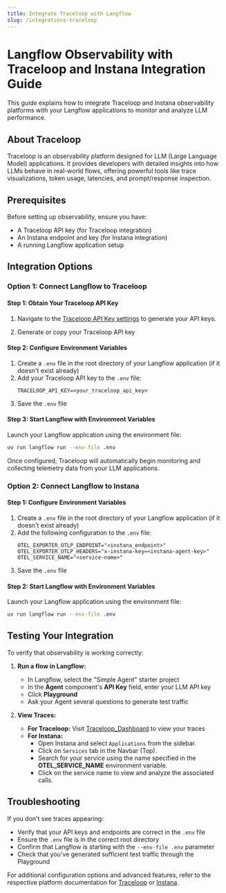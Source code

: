 ```yaml
---
title: Integrate Traceloop with Langflow
slug: /integrations-traceloop
---
```


# Langflow Observability with Traceloop and Instana Integration Guide

This guide explains how to integrate Traceloop and Instana observability platforms with your Langflow applications to monitor and analyze LLM performance.

## About Traceloop

Traceloop is an observability platform designed for LLM (Large Language Model) applications. It provides developers with detailed insights into how LLMs behave in real-world flows, offering powerful tools like trace visualizations, token usage, latencies, and prompt/response inspection.

## Prerequisites

Before setting up observability, ensure you have:
- A Traceloop API key (for Traceloop integration)
- An Instana endpoint and key (for Instana integration)
- A running Langflow application setup

## Integration Options

### Option 1: Connect Langflow to Traceloop

#### Step 1: Obtain Your Traceloop API Key
1. Navigate to the [Traceloop API Key settings](https://app.traceloop.com/settings/api-keys) to generate  your API keys.

2. Generate or copy your Traceloop API key

#### Step 2: Configure Environment Variables
1. Create a `.env` file in the root directory of your Langflow application (if it doesn't exist already)
2. Add your Traceloop API key to the `.env` file:
   ```
   TRACELOOP_API_KEY=<your_traceloop_api_key>
   ```
3. Save the `.env` file

#### Step 3: Start Langflow with Environment Variables
Launch your Langflow application using the environment file:
```bash
uv run langflow run --env-file .env
```

Once configured, Traceloop will automatically begin monitoring and collecting telemetry data from your LLM applications.

### Option 2: Connect Langflow to Instana

#### Step 1: Configure Environment Variables
1. Create a `.env` file in the root directory of your Langflow application (if it doesn't exist already)
2. Add the following configuration to the `.env` file:
   ```
   OTEL_EXPORTER_OTLP_ENDPOINT="<instana_endpoint>"
   OTEL_EXPORTER_OTLP_HEADERS="x-instana-key=<instana-agent-key>"
   OTEL_SERVICE_NAME="<service-name>"
   ```
3. Save the `.env` file

#### Step 2: Start Langflow with Environment Variables
Launch your Langflow application using the environment file:
```bash
uv run langflow run --env-file .env
```

## Testing Your Integration

To verify that observability is working correctly:

1. **Run a flow in Langflow:**
   - In Langflow, select the "Simple Agent" starter project
   - In the **Agent** component's **API Key** field, enter your LLM API key
   - Click **Playground**
   - Ask your Agent several questions to generate test traffic

2. **View Traces:**
   - **For Traceloop:** Visit [Traceloop_Dashboard](https://app.traceloop.com/?force=true) to view your traces
   - **For Instana:**
        - Open Instana and select `Applications` from the sidebar.
        - Click on `Services` tab in the Navbar (Top).
        - Search for your service using the name specified in the **OTEL_SERVICE_NAME** environment variable.
        - Click on the service name to view and analyze the associated calls.

## Troubleshooting

If you don't see traces appearing:
- Verify that your API keys and endpoints are correct in the `.env` file
- Ensure the `.env` file is in the correct root directory
- Confirm that Langflow is starting with the `--env-file .env` parameter
- Check that you've generated sufficient test traffic through the Playground


For additional configuration options and advanced features, refer to the respective platform documentation for [Traceloop](https://www.traceloop.com/docs/introduction) or [Instana](https://www.ibm.com/docs/en/instana-observability/current).